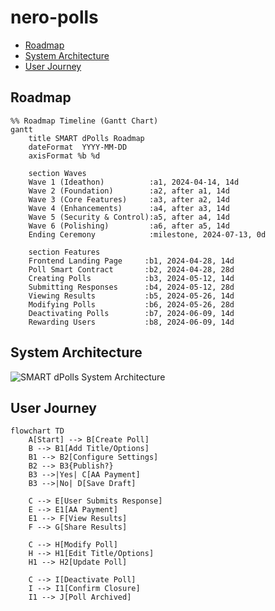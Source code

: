 # nero-polls

* [Roadmap](#roadmap)
* [System Architecture](#system-architecture)
* [User Journey](#user-journey)

## Roadmap

```mermaid
%% Roadmap Timeline (Gantt Chart)
gantt
    title SMART dPolls Roadmap
    dateFormat  YYYY-MM-DD
    axisFormat %b %d

    section Waves
    Wave 1 (Ideathon)          :a1, 2024-04-14, 14d
    Wave 2 (Foundation)        :a2, after a1, 14d
    Wave 3 (Core Features)     :a3, after a2, 14d
    Wave 4 (Enhancements)      :a4, after a3, 14d
    Wave 5 (Security & Control):a5, after a4, 14d
    Wave 6 (Polishing)         :a6, after a5, 14d
    Ending Ceremony            :milestone, 2024-07-13, 0d

    section Features
    Frontend Landing Page     :b1, 2024-04-28, 14d
    Poll Smart Contract       :b2, 2024-04-28, 28d
    Creating Polls            :b3, 2024-05-12, 14d
    Submitting Responses      :b4, 2024-05-12, 28d
    Viewing Results           :b5, 2024-05-26, 14d
    Modifying Polls           :b6, 2024-05-26, 28d
    Deactivating Polls        :b7, 2024-06-09, 14d
    Rewarding Users           :b8, 2024-06-09, 14d
```

## System Architecture

![SMART dPolls System Architecture](https://github.com/user-attachments/assets/a40c31c7-fc07-4af2-9641-75cb2eb0f7f8)

## User Journey

```mermaid
flowchart TD
    A[Start] --> B[Create Poll]
    B --> B1[Add Title/Options]
    B1 --> B2[Configure Settings]
    B2 --> B3{Publish?}
    B3 -->|Yes| C[AA Payment]
    B3 -->|No| D[Save Draft]

    C --> E[User Submits Response]
    E --> E1[AA Payment]
    E1 --> F[View Results]
    F --> G[Share Results]

    C --> H[Modify Poll]
    H --> H1[Edit Title/Options]
    H1 --> H2[Update Poll]

    C --> I[Deactivate Poll]
    I --> I1[Confirm Closure]
    I1 --> J[Poll Archived]
```
